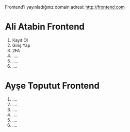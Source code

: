 Frontend'i yayınladığınız domain adresi: http://frontend.com

# Ali Atabin Frontend #
1. Kayıt Ol
2. Giriş Yap
3. 2FA
4. .....
5. .....
6. ....


# Ayşe Toputut Frontend #
1. ....
2. ....
3. ....
4. ....
5. ....
6. ....
